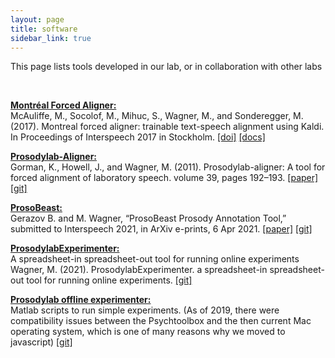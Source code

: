 ```yaml
---
layout: page
title: software
sidebar_link: true
---
```


<p class="message">
  This page lists tools developed in our lab, or in collaboration with other labs
</p>

<br>

[**Montréal Forced Aligner:**](http://montreal-forced-aligner.readthedocs.io/en/latest/)     
McAuliffe, M., Socolof, M., Mihuc, S., Wagner, M., and Sonderegger, M. (2017). Montreal forced aligner: trainable text-speech alignment using Kaldi. In Proceedings of Interspeech 2017 in Stockholm. [[doi]](http://dx.doi.org/10.21437/Interspeech.2017-1386) [[docs]](http://montreal-forced-aligner.readthedocs.io/en/latest/)


[**Prosodylab-Aligner:**](http://github.com/prosodylab/Prosodylab-Aligner)      
Gorman, K., Howell, J., and Wagner, M. (2011). Prosodylab-aligner: A tool for forced alignment of laboratory speech. volume 39, pages 192–193. [[paper]](http://jcaa.caa-aca.ca/index.php/jcaa/article/view/2476/2225) [[git]](http://github.com/prosodylab/Prosodylab-Aligner)


[**ProsoBeast:**](https://github.com/prosodylab/prosobeast)     
Gerazov B. and M. Wagner, “ProsoBeast Prosody Annotation Tool,” submitted to Interspeech 2021, in ArXiv e-prints, 6 Apr 2021. [[paper]](https://arxiv.org/abs/2104.02397) [[git]](https://github.com/prosodylab/prosobeast)


[**ProsodylabExperimenter:**](http://github.com/prosodylab/prosodylabExperimenter)     
A spreadsheet-in spreadsheet-out tool for running online experiments<br>
Wagner, M. (2021). ProsodylabExperimenter. a spreadsheet-in spreadsheet-out tool for running online experiments. [[git]](https://github.com/prosodylab/prosodylab-experimenter)


[**Prosodylab offline experimenter:**](https://github.com/prosodylab/prosodylab-offline-experimenter)     
Matlab scripts to run simple experiments. (As of 2019, there were compatibility issues between the Psychtoolbox and the then current Mac operating system, which is one of many reasons why we moved to javascript) [[git]](https://github.com/prosodylab/prosodylab-offline-experimenter)